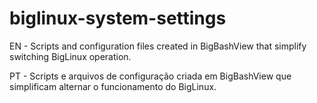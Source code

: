 # biglinux-system-settings

EN - Scripts and configuration files created in BigBashView that simplify switching BigLinux operation.

PT - Scripts e arquivos de configuração criada em BigBashView que simplificam alternar o funcionamento do BigLinux.



